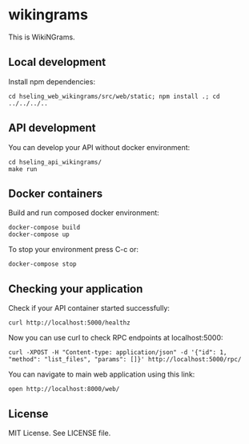 # wikingrams

This is WikiNGrams.

## Local development

Install npm dependencies:

    cd hseling_web_wikingrams/src/web/static; npm install .; cd ../../../..

## API development

You can develop your API without docker environment:

    cd hseling_api_wikingrams/
    make run

## Docker containers

Build and run composed docker environment:

    docker-compose build
    docker-compose up
    
To stop your environment press C-c or:

    docker-compose stop

## Checking your application

Check if your API container started successfully:

    curl http://localhost:5000/healthz

Now you can use curl to check RPC endpoints at localhost:5000:

    curl -XPOST -H "Content-type: application/json" -d '{"id": 1, "method": "list_files", "params": []}' http://localhost:5000/rpc/

You can navigate to main web application using this link:

    open http://localhost:8000/web/

## License

MIT License. See LICENSE file.

